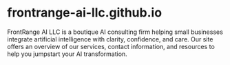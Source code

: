 # frontrange-ai-llc.github.io
FrontRange AI LLC is a boutique AI consulting firm helping small businesses integrate artificial intelligence with clarity, confidence, and care. Our site offers an overview of our services, contact information, and resources to help you jumpstart your AI transformation.
